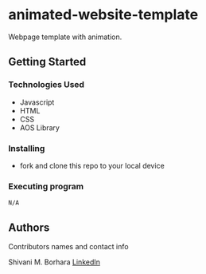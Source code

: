 # animated-website-template

Webpage template with animation.

## Getting Started

### Technologies Used

- Javascript
- HTML
- CSS
- AOS Library

### Installing

- fork and clone this repo to your local device

### Executing program

```
N/A
```

## Authors

Contributors names and contact info

Shivani M. Borhara
[LinkedIn](https://www.linkedin.com/in/shivani-malhotra-56a12b221/)
